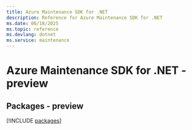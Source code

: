 ```yaml
---
title: Azure Maintenance SDK for .NET
description: Reference for Azure Maintenance SDK for .NET
ms.date: 06/18/2025
ms.topic: reference
ms.devlang: dotnet
ms.service: maintenance
---
```

# Azure Maintenance SDK for .NET - preview
## Packages - preview
[!INCLUDE [packages](maintenance-index.md)]
